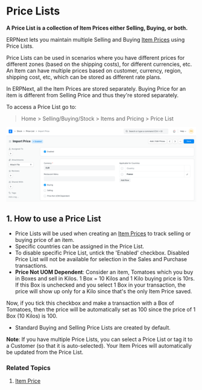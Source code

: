 
# Price Lists



**A Price List is a collection of Item Prices either Selling, Buying, or both.**


ERPNext lets you maintain multiple Selling and Buying [Item Prices](/docs/en/stock/item-price) using Price Lists.


Price Lists can be used in scenarios where you have different prices for different zones (based on the shipping costs), for different currencies, etc. An Item can have multiple prices based on customer, currency, region, shipping cost, etc, which can be stored as different rate plans.


In ERPNext, all the Item Prices are stored separately. Buying Price for an item is different from Selling Price and thus they're stored separately.


To access a Price List go to:


> Home > Selling/Buying/Stock > Items and Pricing > Price List


![Price List](/files/price-list.png)


## 1. How to use a Price List


* Price Lists will be used when creating an [Item Prices](/docs/en/stock/item-price) to track selling or buying price of an item.
* Specific countries can be assigned in the Price List.
* To disable specific Price List, untick the 'Enabled' checkbox. Disabled Price List will not be available for selection in the Sales and Purchase transactions.
* **Price Not UOM Dependent**: Consider an item, Tomatoes which you buy in Boxes and sell in Kilos. 1 Box = 10 Kilos and 1 Kilo buying price is 10rs. If this Box is unchecked and you select 1 Box in your transaction, the price will show up only for a Kilo since that's the only Item Price saved.


Now, if you tick this checkbox and make a transaction with a Box of Tomatoes, then the price will be automatically set as 100 since the price of 1 Box (10 Kilos) is 100.
* Standard Buying and Selling Price Lists are created by default.


**Note**: If you have multiple Price Lists, you can select a Price List or tag it to a Customer (so that it is auto-selected). Your Item Prices will automatically be updated from the Price List.


### Related Topics


1. [Item Price](/docs/en/stock/item-price)




